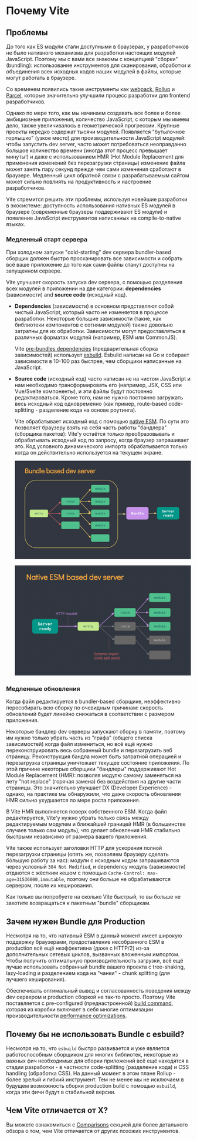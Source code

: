 # Почему Vite

## Проблемы

До того как ES модули стали доступными в браузерах, у разработчиков не было нативного механизма для разработки настоящих модулей JavaScript. Поэтому мы с вами все знакомы с концепцией "сборки" (bundling): использование инструментов для сканирования, обработки и объединения всех исходных кодов наших модулей в файлы, которые могут работать в браузере.

Со временем появились такие инструменты как [webpack](https://webpack.js.org/), [Rollup](https://rollupjs.org) и [Parcel](https://parceljs.org/), которые значительно улучшили процесс разработки для frontend разработчиков.

Однако по мере того, как мы начинаем создавать все более и более амбициозные приложения, количество JavaScript, с которым мы имеем дело, также увеличивалось в геометрической прогрессии. Крупные проекты нередко содержат тысячи модулей. Появляется "бутылочное горлышко" (узкое место) для производительности JavaScript модулей: чтобы запустить dev server, часто может потребоваться неоправданно большое количество времени (иногда этот процесс превышает минуты!) и даже с использованием HMR (Hot Module Replacement для применения изменений без перезагрузки страницы) изменение файла может занять пару секунд прежде чем сами изменения сработают в браузере. Медленный цикл обратной связи с разрабатываемым сайтом может сильно повлиять на продуктивность и настроение разработчиков.

Vite стремится решить эти проблемы, используя новейшие разработки в экосистеме: доступность использования нативных ES модулей в браузере (современные браузеры поддерживают ES модули) и появление JavaScript инструментов написанных на compile-to-native языках.

### Медленный старт сервера

При холодном запуске "cold-starting" dev сервера bundler-based сборщик должен быстро просканировать все зависимости и собрать всё ваше приложение до того как сами файлы станут доступны на запущенном сервере.

Vite улучшает скорость запуска dev сервера, с помощью разделения всех модулей в приложении на две категории: **dependencies** (зависимости) and **source code** (исходный код).

- **Dependencies** (зависимости) в основном представляют собой чистый JavaScript, который часто не изменяется в процессе разработки. Некоторые большие зависимости (такие, как библиотеки компонентов с сотнями модулей) также довольно затратны для их обработки. Зависимости могут предоставляться в различных форматах модулей (например, ESM или CommonJS).

  Vite [pre-bundles dependencies](./dep-pre-bundling) (предварительная сборка зависимостей) использует [esbuild](https://esbuild.github.io/). Esbuild написан на Go и собирает зависимости в 10-100 раз быстрее, чем сборщики написанные на JavaScript.

- **Source code** (исходный код) часто написан не на чистом JavaScript и нам необходимо трансформировать его (например, JSX, CSS или Vue/Svelte компоненты), и эти файлы будут постоянно редактироваться. Кроме того, нам не нужно постоянно загружать весь исходный код одновременно (как пример, route-based code-splitting - разделение кода на основе роутинга).

  Vite обрабатывает исходный код с помощью [native ESM](https://developer.mozilla.org/en-US/docs/Web/JavaScript/Guide/Modules). По сути это позволяет браузеру взять на себя часть работы "бандлера" (сборщика пакетов): Vite'у остаётся только преобразовывать и обрабатывать исходный код по запросу, когда браузер запрашивает это. Код условного динамического импорта обрабатывается только когда он действительно используется на текущем экране.

  ![bundler based dev server](/images/bundler.png)

  ![esm based dev server](/images/esm.png)

### Медленные обновления

Когда файл редактируется в bundler-based сборщике, неэффективно пересобирать всю сборку по очевидным причинам: скорость обновлений будет линейно снижаться в соответствии с размером приложения.

Некоторые бандлер dev серверы запускают сборку в памяти, поэтому им нужно только убрать часть из "графа" (общего списка зависимостей) когда файл измениться, но всё ещё нужно переконструировать весь собранный bundle и перезагрузить веб страницу. Реконструкция бандла может быть затратной операцией и перезагрузка страницы уничтожает текущее состояние приложения. По этой причине некоторые сборщики "бандлеры" поддерживают Hot Module Replacement (HMR): позволяя модулю самому заменяться на лету "hot replace" (горячая замена) без воздействия на другие части страницы. Это значительно улучшает DX (Developer Experience) - однако, на практике мы обнаружили, что даже скорость обновления HMR сильно ухудшается по мере роста приложения.

В Vite HMR выполняется поверх собственного ESM. Когда файл редактируется, Vite'у нужно убрать только связь между редактируемым модулем и ближайшей границей HMR (в большинстве случаев только сам модуль), что делает обновления HMR стабильно быстрыми независимо от размера вашего приложения.

Vite также использует заголовки HTTP для ускорения полной перезагрузки страницы (опять же, позволяем браузеру сделать бóльшую работу за нас): модули с исходным кодом запрашиваются через условный `304 Not Modified`, и dependency модуль (зависимости) отдаются с жёстким кешом с помощью `Cache-Control: max-age=31536000,immutable`, поэтому они больше не обрабатываются сервером, после их кеширования.

Как только вы попробуете на сколько Vite быстрый, то вы больше не захотите возвращаться к пакетным "bundle" сборщикам.

## Зачем нужен Bundle для Production

Несмотря на то, что нативный ESM в данный момент имеет широкую поддержку браузерами, предоставление несобранного ESM в production всё ещё неэффективна (даже с HTTP/2) из-за дополнительных сетевых циклов, вызванных вложенным импортом. Чтобы получить оптимальную производительность загрузки, всё ещё лучше использовать собранный bundle вашего проекта с tree-shaking, lazy-loading и разделением кода на "чанки" - chunk splitting (для лучшего кеширования).

Обеспечивать оптимальный вывод и согласованность поведения между dev сервером и production сборкой не так-то просто. Поэтому Vite поставляется с pre-configured (преднастроенной) [build command](./build), которая из коробки включает в себя многие оптимизации производительности [performance optimizations](./features#build-optimizations).

## Почему бы не использовать Bundle с esbuild?

Несмотря на то, что `esbuild` быстро развивается и уже является работоспособным сборщиком для многих библиотек, некоторые из важных фич необходимых для сборки приложений всё ещё находятся в стадии разработки - в частности code-splitting (разделение кода) и CSS handling (обработка CSS). На данный момент в этом плане Rollup - более зрелый и гибкий инструмент. Тем не менее мы не исключаем в будущем возможность сборки production build с помощью `esbuild`, когда эти фичи будут в стабильной версии.

## Чем Vite отличается от X?

Вы можете ознакомиться с [Comparisons](./comparisons) секцией для более детального обзора о том, чем Vite отличается от других похожих инструментов.
